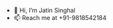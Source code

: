 - 👋 Hi, I’m Jatin Singhal
- 📫 Reach me at +91-9818542184

<!---
jatinsinghalsg/jatinsinghalsg is a ✨ special ✨ repository because its `README.md` (this file) appears on your GitHub profile.
You can click the Preview link to take a look at your changes.
--->
